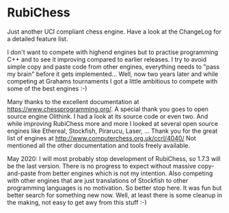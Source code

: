 # RubiChess
Just another UCI compliant chess engine. Have a look at the ChangeLog for a detailed feature list.

I don't want to compete with highend engines but to practise programming C++ and to see it improving compared
to earlier releases. I try to avoid simple copy and paste code from other engines, everything needs to "pass
my brain" before it gets implemented...
Well, now two years later and while competing at Grahams tournaments I got a little ambitious to compete with some of the best engines :-)

Many thanks to the excellent documentation at https://www.chessprogramming.org/.
A special thank you goes to open source engine Olithink. I had a look at its source code or even two.
And while improving RubiChess more and more I looked at several open source engines like
Ethereal, Stockfish, Pirarucu, Laser, ...
Thank you for the great list of engines at http://www.computerchess.org.uk/ccrl/4040/
Not mentioned all the other documentation and tools freely available.

May 2020: I will most probably stop development of RubiChess, so 1.7.3 will be the last version.
There is no progress to expect without massive copy-and-paste from better engines which is not my intention.
Also competing with other engines that are just translations of Stockfish to other programming languages
is no motivation. So better stop here. It was fun but better search for something new now.
Well, at least there is some cleanup in the making, not easy to get awy from this stuff :-)
